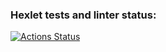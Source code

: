 ### Hexlet tests and linter status:
[![Actions Status](https://github.com/mrmankdev/devops-for-programmers-project-74/actions/workflows/hexlet-check.yml/badge.svg)](https://github.com/mrmankdev/devops-for-programmers-project-74/actions)
